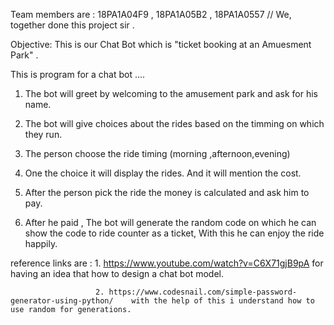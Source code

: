 Team members are : 18PA1A04F9  ,  18PA1A05B2  , 18PA1A0557  // We, together done this project sir .


Objective: This is our Chat Bot which is "ticket booking at an Amuesment Park" .


This is program for a  chat bot ....
1. The bot will greet by welcoming to the amusement park and ask for his name.

2. The bot will give choices about the rides based on the timming on which they run.

3. The person choose the ride timing (morning ,afternoon,evening)

4. One the choice it will display the rides. And it will mention the cost.

5. After the person pick the ride the money is calculated and ask him to pay.

6. After he paid , The bot will generate the random code on which he can show 
   the code to ride counter as a ticket, With this he can enjoy the ride happily.

reference links are : 1. https://www.youtube.com/watch?v=C6X71gjB9pA  for having an idea that how to design a chat bot model.
                     
                       2. https://www.codesnail.com/simple-password-generator-using-python/    with the help of this i understand how to use random for generations.
